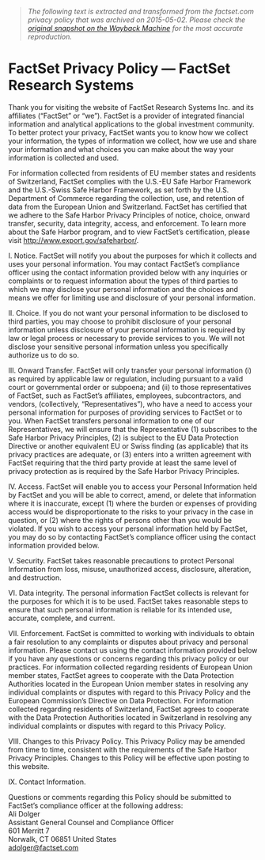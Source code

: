 > *The following text is extracted and transformed from the factset.com privacy policy that was archived on 2015-05-02. Please check the [original snapshot on the Wayback Machine](https://web.archive.org/web/20150502090328id_/http%3A//www.factset.com/privacy) for the most accurate reproduction.*

# FactSet Privacy Policy — FactSet Research Systems

Thank you for visiting the website of FactSet Research Systems Inc. and its affiliates (“FactSet” or “we”). FactSet is a provider of integrated financial information and analytical applications to the global investment community. To better protect your privacy, FactSet wants you to know how we collect your information, the types of information we collect, how we use and share your information and what choices you can make about the way your information is collected and used.

For information collected from residents of EU member states and residents of Switzerland, FactSet complies with the U.S.-EU Safe Harbor Framework and the U.S.-Swiss Safe Harbor Framework, as set forth by the U.S. Department of Commerce regarding the collection, use, and retention of data from the European Union and Switzerland. FactSet has certified that we adhere to the Safe Harbor Privacy Principles of notice, choice, onward transfer, security, data integrity, access, and enforcement. To learn more about the Safe Harbor program, and to view FactSet’s certification, please visit <http://www.export.gov/safeharbor/>.

I. Notice. FactSet will notify you about the purposes for which it collects and uses your personal information. You may contact FactSet’s compliance officer using the contact information provided below with any inquiries or complaints or to request information about the types of third parties to which we may disclose your personal information and the choices and means we offer for limiting use and disclosure of your personal information.

II. Choice. If you do not want your personal information to be disclosed to third parties, you may choose to prohibit disclosure of your personal information unless disclosure of your personal information is required by law or legal process or necessary to provide services to you. We will not disclose your sensitive personal information unless you specifically authorize us to do so.

III. Onward Transfer. FactSet will only transfer your personal information (i) as required by applicable law or regulation, including pursuant to a valid court or governmental order or subpoena; and (ii) to those representatives of FactSet, such as FactSet’s affiliates, employees, subcontractors, and vendors, (collectively, “Representatives”), who have a need to access your personal information for purposes of providing services to FactSet or to you. When FactSet transfers personal information to one of our Representatives, we will ensure that the Representative (1) subscribes to the Safe Harbor Privacy Principles, (2) is subject to the EU Data Protection Directive or another equivalent EU or Swiss finding (as applicable) that its privacy practices are adequate, or (3) enters into a written agreement with FactSet requiring that the third party provide at least the same level of privacy protection as is required by the Safe Harbor Privacy Principles.

IV. Access. FactSet will enable you to access your Personal Information held by FactSet and you will be able to correct, amend, or delete that information where it is inaccurate, except (1) where the burden or expenses of providing access would be disproportionate to the risks to your privacy in the case in question, or (2) where the rights of persons other than you would be violated. If you wish to access your personal information held by FactSet, you may do so by contacting FactSet’s compliance officer using the contact information provided below.

V. Security. FactSet takes reasonable precautions to protect Personal Information from loss, misuse, unauthorized access, disclosure, alteration, and destruction.

VI. Data integrity. The personal information FactSet collects is relevant for the purposes for which it is to be used. FactSet takes reasonable steps to ensure that such personal information is reliable for its intended use, accurate, complete, and current.

VII. Enforcement. FactSet is committed to working with individuals to obtain a fair resolution to any complaints or disputes about privacy and personal information. Please contact us using the contact information provided below if you have any questions or concerns regarding this privacy policy or our practices. For information collected regarding residents of European Union member states, FactSet agrees to cooperate with the Data Protection Authorities located in the European Union member states in resolving any individual complaints or disputes with regard to this Privacy Policy and the European Commission’s Directive on Data Protection. For information collected regarding residents of Switzerland, FactSet agrees to cooperate with the Data Protection Authorities located in Switzerland in resolving any individual complaints or disputes with regard to this Privacy Policy.

VIII. Changes to this Privacy Policy. This Privacy Policy may be amended from time to time, consistent with the requirements of the Safe Harbor Privacy Principles. Changes to this Policy will be effective upon posting to this website.

IX. Contact Information.

Questions or comments regarding this Policy should be submitted to FactSet’s compliance officer at the following address:  
Ali Dolger  
Assistant General Counsel and Compliance Officer  
601 Merritt 7  
Norwalk, CT 06851 United States  
adolger@factset.com
